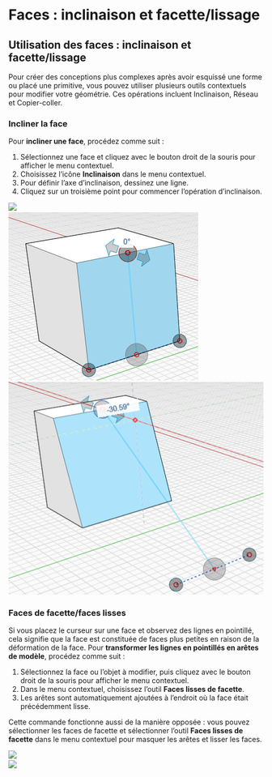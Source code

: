 # Faces : inclinaison et facette/lissage

## Utilisation des faces : inclinaison et facette/lissage

Pour créer des conceptions plus complexes après avoir esquissé une forme ou placé une primitive, vous pouvez utiliser plusieurs outils contextuels pour modifier votre géométrie. Ces opérations incluent Inclinaison, Réseau et Copier-coller.

### Incliner la face

Pour **incliner une face**, procédez comme suit :

1. Sélectionnez une face et cliquez avec le bouton droit de la souris pour afficher le menu contextuel.&#x20;
2. Choisissez l’icône **Inclinaison** dans le menu contextuel.
3. Pour définir l’axe d’inclinaison, dessinez une ligne.&#x20;
4. Cliquez sur un troisième point pour commencer l’opération d’inclinaison.

![](<../.gitbook/assets/tilt\_face (1).png>)\
![](../.gitbook/assets/tilt2.png)\
![](../.gitbook/assets/tilt3.png)

### Faces de facette/faces lisses

Si vous placez le curseur sur une face et observez des lignes en pointillé, cela signifie que la face est constituée de faces plus petites en raison de la déformation de la face. Pour **transformer les lignes en pointillés en arêtes de modèle**, procédez comme suit :

1. Sélectionnez la face ou l’objet à modifier, puis cliquez avec le bouton droit de la souris pour afficher le menu contextuel.&#x20;
2. Dans le menu contextuel, choisissez l’outil **Faces lisses de facette**.&#x20;
3. Les arêtes sont automatiquement ajoutées à l’endroit où la face était précédemment lisse.&#x20;

Cette commande fonctionne aussi de la manière opposée : vous pouvez sélectionner les faces de facette et sélectionner l’outil **Faces lisses de facette** dans le menu contextuel pour masquer les arêtes et lisser les faces.

![](../.gitbook/assets/smooth\_face.png)\
![](../.gitbook/assets/smoothed\_face.png)
